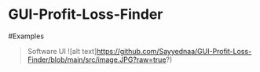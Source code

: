 # GUI-Profit-Loss-Finder

#Examples
>Software UI
![alt text]https://github.com/Sayyednaa/GUI-Profit-Loss-Finder/blob/main/src/image.JPG?raw=true?)
